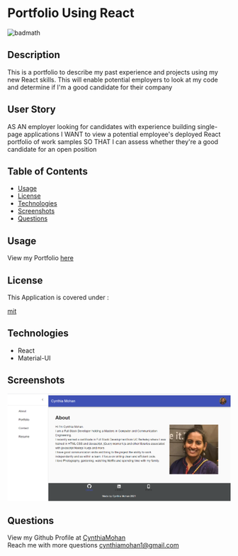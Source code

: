 # Portfolio Using React


![badmath](https://img.shields.io/static/v1?label=license&message=mit&color=green)

## Description 
This is a portfolio to describe my past experience and projects using my new React skills. This will enable potential employers to look at my code and determine if I'm a good candidate for their company

## User Story
AS AN employer looking for candidates with experience building single-page applications
I WANT to view a potential employee's deployed React portfolio of work samples
SO THAT I can assess whether they're a good candidate for an open position

## Table of Contents 

* [Usage](#usage)
* [License](#license)
* [Technologies](#Technologies)
* [Screenshots](#Screenshots)
* [Questions](#questions)

## Usage 

View my Portfolio
[here](https://cynthiamohan.github.io/cynthia-react-portfolio/)

## License

This Application is covered under : 

[mit](https://choosealicense.com/licenses/mit)
<br />

## Technologies
* React
* Material-UI

## Screenshots
![Mockup](./public/images/ss.png)

## Questions
View my Github Profile at [CynthiaMohan](http://github.com/CynthiaMohan)
<br />
Reach me with more questions <cynthiamohan1@gmail.com>


